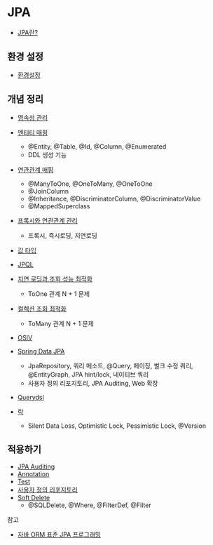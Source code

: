 # JPA

* [JPA란?](JPA/JPA.md)



## 환경 설정

* [환경설정](Setting/Setting.md)



## 개념 정리

* [영속성 관리](Persistence-Context-Management/Persistence-Context-Management.md)
* [엔티티 매핑](entity-mapping/entity-mapping.md)
  * @Entity, @Table, @Id, @Column, @Enumerated
  * DDL 생성 기능

* [연관관계 매핑](Relationship-Mapping/Relationship-Mapping.md)
  * @ManyToOne, @OneToMany, @OneToOne
  * @JoinColumn
  * @Inheritance, @DiscriminatorColumn, @DiscriminatorValue
  * @MappedSuperclass

* [프록시와 연관관계 관리](Proxy-And-Relationship-Management/Proxy-And-Relationship-Management.md)
  * 프록시, 즉시로딩, 지연로딩

* [값 타입](Value-Type/Value-Type.md)
* [JPQL](JPQL/JPQL.md)
* [지연 로딩과 조회 성능 최적화](Lazy-Loading-And-Optimaization-Of-Inquiry/Lazy-Loading-And-Optimaization-Of-Inquiry.md)
  * ToOne 관계 N + 1 문제

* [컬렉션 조회 최적화](Optimized-Collection-Inquiry/Optimized-Collection-Inquiry.md)
  * ToMany 관계 N + 1 문제

* [OSIV](OSIV/OSIV.md)
* [Spring Data JPA](Spring-Data-JPA/Spring-Data-JPA.md)
  * JpaRepository, 쿼리 메소드, @Query, 페이징, 벌크 수정 쿼리, @EntityGraph, JPA hint/lock, 네이티브 쿼리
  * 사용자 정의 리포지토리, JPA Auditing, Web 확장
* [Querydsl](Querydsl/README.md)
* [락](Lock/Lock.md)
  * Silent Data Loss, Optimistic Lock, Pessimistic Lock, @Version




## 적용하기

*  [JPA Auditing](JPA-Auditing/JPA-Auditing.md)
* [Annotation](Annotation/Annotation.md)
* [Test](Test/Test.md)
* [사용자 정의 리포지토리](Custom-Repository/Custom-Repository.md)
*  [Soft Delete](Soft-Delete/Soft-Delete.md)
   *  @SQLDelete, @Where, @FilterDef,  @Filter




참고

* [자바 ORM 표준 JPA 프로그래밍](http://www.kyobobook.co.kr/product/detailViewKor.laf?mallGb=KOR&ejkGb=KOR&barcode=9788960777330)

